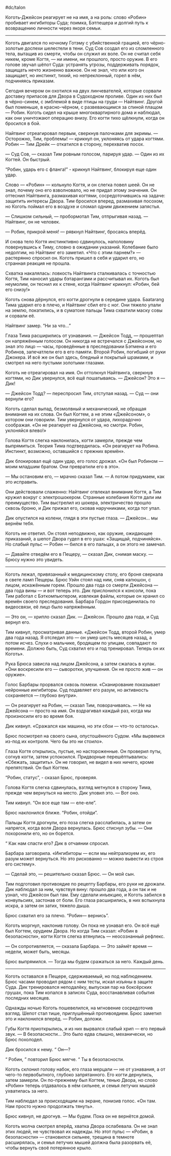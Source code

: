 #dc/talon 

Коготь‑Джейсон реагирует не на имя, а на роль: слово «Робин» пробивает ингибиторы Суда; поимка, Бэтпещера и долгий путь к возвращению личности через якоря семьи.

---
Коготь двигался по ночному Готэму с убийственной грацией, его чёрно-золотые доспехи шелестели в тени. Суд Сов создал его из сломленного тела, вытащив из смерти, чтобы он служил их воле. Он не считал себя никем, кроме Когтя, — ни имени, ни прошлого, просто оружие. В его голове звучал шёпот Суда: устранять угрозы, поддерживать порядок, защищать нечто жизненно важное. Он не знал, что или кого он защищает, но инстинкт, тихий, но непреклонный, горел в нём, подчиняясь приказам.

Сегодня вечером он охотился на двух линчевателей, которые сорвали доставку припасов для Двора в Судоходном проливе. Один из них был в чёрно-синем, с эмблемой в виде птицы на груди — Найтвинг. Другой был поменьше, в красно-чёрном, с развевающимся за спиной плащом — Робин. Коготь сидел на крыше многоквартирного дома и наблюдал, как они уничтожают операцию внизу. Его когти тихо щёлкнули, когда он бросился в бой.

Найтвинг отреагировал первым, сверкнув палочками для экримы. — Осторожно, Тим, проблемы! — крикнул он, уклоняясь от удара когтями. Робин — Тим Дрейк — откатился в сторону, перехватив посох.

— Суд Сов, — сказал Тим ровным голосом, парируя удар. — Один из их Когтей. Он быстрый.

“Робин, ударь его с фланга!” - крикнул Найтвинг, блокируя еще один удар.

Слово — «Робин» — кольнуло Когтя, и он слегка повел шеей. Он не знал, почему оно его взволновало, но не придал этому значения. Он оттеснил Найтвинга, размахивая когтями, сосредоточившись на задаче: защитить интересы Двора. Тим бросился вперед, размахивая посохом, но Коготь поймал его в воздухе и сломал одним движением запястья.

— Слишком сильный, — пробормотал Тим, отпрыгивая назад. — Найтвинг, он не человек.

— Робин, прикрой меня! — рявкнул Найтвинг, бросаясь вперёд.

И снова тело Когтя инстинктивно сдвинулось, наполовину повернувшись к Тиму, словно в ожидании указаний. Колебание было недолгим, но Найтвинг его заметил. «Что с этим парнем?» — растерянно спросил он. Коготь пришел в себя и ударил его, но странная реакция не прошла.

Схватка накалялась: ловкость Найтвинга сталкивалась с точностью Когтя, Тим наносил удары бэтарангами и рассчитывал их. Коготь был неумолим, он теснил их к стене, когда Найтвинг крикнул: «Робин, бей его снизу!»

Коготь снова дёрнулся, его когти дрогнули в середине удара. Баatarang Тима ударил его в плечо, и Найтвинг сбил его с ног. Они тяжело упали на землю, покатились, и в суматохе пальцы Тима схватили маску совы и сорвали её.

Найтвинг замер. “Ни за что...”

Глаза Тима расширились от узнавания. — Джейсон Тодд, — прошептал он напряжённым голосом. Он никогда не встречался с Джейсоном, но знал это лицо — часы, проведённые в преследовании Бэтмена и его Робинов, запечатлели его в его памяти. Второй Робин, погибший от руки Джокера. И всё же он был здесь, бледный и покрытый шрамами, и смотрел на него пустыми золотыми глазами.

Коготь не отреагировал на имя. Он оттолкнул Найтвинга, сверкнув когтями, но Дик увернулся, всё ещё пошатываясь. — Джейсон? Это я — Дик!

— Джейсон Тодд? — переспросил Тим, отступая назад. — Суд — они вернули его?

Коготь сделал выпад, безмолвный и механический, не обращая внимания на их слова. Он был Когтем, а не этим «Джейсоном», о котором они говорили. Тим увернулся от удара, лихорадочно соображая. «Он не реагирует на Джейсона, но смотри. Робин, уклоняйся влево!»

Голова Когтя слегка наклонилась, когти замерли, прежде чем выпрямиться. Теория Тима подтвердилась. «Он реагирует на Робина. Инстинкт, возможно, оставшийся с прежних времён».

Дик блокировал ещё один удар, его голос дрожал. «Он был Робином — моим младшим братом. Они превратили его в это».

— Мы остановим его, — мрачно сказал Тим. — А потом придумаем, как это исправить.

Они действовали слаженно: Найтвинг отвлекал внимание Когтя, а Тим кружил вокруг с электрошокером. Странные колебания Когтя дали им преимущество. Тим выстрелил из шокера, электричество прошло сквозь броню, и Дик прижал его, сковав наручниками, когда тот упал.

Дик опустился на колени, глядя в эти пустые глаза. — Джейсон… мы вернём тебя.

Коготь не ответил. Он стоял неподвижно, как оружие, ожидающее приказаний, а шепот Двора гудел в его ушах: «Защищай, подчиняйся». Но слабый пульс — Робин — бился в его пальцах, а он этого не замечал.

— Давайте отведём его в Пещеру, — сказал Дик, снимая маску. — Брюсу нужно это увидеть.

---
Коготь лежал, привязанный к медицинскому столу, его броня сверкала в свете ламп Пещеры. Брюс Уэйн стоял над ним, сняв капюшон, с лицом, искажённым горем. Прошло два года со смерти Джейсона — два года вины — и вот теперь это. Дик прислонился к консоли, пока Тим работал с Бэткомпьютером, извлекая файлы, которые он хранил со времён своего преследования. Барбара Гордон присоединилась по видеосвязи, её лицо было напряжённым.

— Это он, — хрипло сказал Дик. — Джейсон. Прошло два года, и Суд вернул его.

Тим кивнул, просматривая данные. «Джейсон Тодд, второй Робин, умер два года назад. Я отследил это — он умер шесть месяцев назад, а потом исчез. Слухи о мальчике, бродящем по улицам, совпадают по времени. Должно быть, Суд схватил его и год тренировал. Теперь он их Коготь».

Рука Брюса зависла над лицом Джейсона, а затем сжалась в кулак. «Они воскресили его — сыворотки, улучшения. Он не просто жив — он оружие».

Голос Барбары прорвался сквозь помехи. «Сканирование показывает нейронные ингибиторы. Суд подавляет его разум, но активность сохраняется — глубоко внутри».

— Он реагирует на Робин, — сказал Тим, поворачиваясь. — Не на Джейсона — просто на имя. Он вздрагивал каждый раз, когда мы произносили его во время боя.

Дик кивнул. «Сражался как машина, но эти сбои — что-то осталось».

Брюс посмотрел на своего сына, опустошённого Судом. «Мы вырвемся из-под их контроля. Чего бы это ни стоило».

Глаза Когтя открылись, пустые, но настороженные. Он проверил путы, согнув когти, затем успокоился. Придворные перешёптывались: «Сбежать, защитить». Он не говорил, не видел в них ничего, кроме препятствий. Он был Когтем.

“Робин, статус”, - сказал Брюс, проверяя.

Голова Когтя слегка сдвинулась, взгляд метнулся в сторону Тима, прежде чем вернуться на место. Дик уловил это. — Вот оно.

Тим кивнул. “Он все еще там — еле-еле”.

Брюс наклонился ближе. “Робин, отойди”.

Пальцы Когтя дрогнули, его поза слегка расслабилась, а затем он напрягся, когда воля Двора вернулась. Брюс стиснул зубы. — Они похоронили его, но он борется.

“ Как нам спасти его? Дик в отчаянии спросил.

Барбара заговорила. «Ингибиторы — если мы нейтрализуем их, его разум может вернуться. Но это рискованно — можно вывести из строя его систему».

— Сделай это, — решительно сказал Брюс. — Он мой сын.

Тим подготовил противоядие по рецепту Барбары, его руки не дрожали. Дик наблюдал за ним, чувствуя вину: прошло два года, а он так и не узнал, что Джейсон был там. Ему сделали инъекцию, и Коготь забился в конвульсиях, застонав от боли. Его глаза расширились, в них вспыхнула искра, а затем он затих, тяжело дыша.

Брюс схватил его за плечо. “Робин— вернись”.

Коготь моргнул, наклонив голову. Он пока не узнавал его. Он всё ещё был Когтем, орудием Двора. Но когда Тим сказал: «Робин в безопасности», когти Когтя слегка втянулись — неосознанный рефлекс.

— Он сопротивляется, — сказала Барбара. — Это займёт время — недели, может быть, месяцы.

Брюс выпрямился. — Тогда мы будем сражаться за него. Каждый день.

---
Коготь оставался в Пещере, сдерживаемый, но под наблюдением. Брюс часами проводил рядом с ним тесты, искал изъяны в защите Суда. Дик тренировался неподалёку, выпуская пар на боксёрских грушах, пока Тим копался в записях Суда, восстанавливая события последних месяцев.

Однажды ночью Коготь пошевелился, на мгновение сосредоточив взгляд. Шепот стал тише, приглушённый противоядием. Брюс заметил это и наклонился вперёд. — Робин, доложи.

Губы Когтя приоткрылись, и из них вырвался слабый хрип — его первый звук. — В безопасности… Это было едва слышно, механически, но Брюс похолодел.

Дик бросился к нему. “ Он—?

“ Робин, ” повторил Брюс мягче. “ Ты в безопасности.

Коготь склонил голову набок, его глаза мерцали — не от узнавания, а от чего-то первобытного, глубоко запрятанного. Его когти дернулись, затем замерли. Он по-прежнему был Когтем, тенью Двора, но слово «Робин» теперь отдавалось в нём сильнее, и семья летучих мышей ухватилась за него.

Тим наблюдал за происходящим на экране, понизив голос. «Он там. Нам просто нужно продолжать тянуть».

Брюс кивнул, не дрогнув. — Мы будем. Пока он не вернётся домой.

Коготь молча смотрел вперёд, хватка Двора ослабевала. Он не знал этих людей, не чувствовал их надежды. Но этот пульс — «Робин, в безопасности» — становился сильнее, трещина в темноте расширялась, и семья летучих мышей должна была разорвать её, чтобы вернуть своё потерянное крыло.
